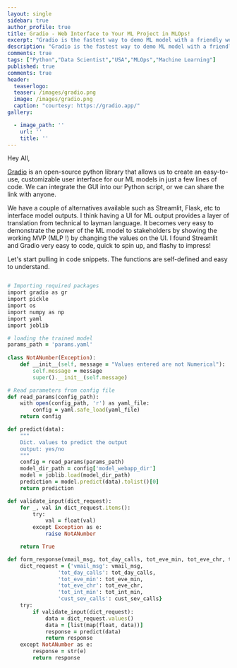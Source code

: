 ```yaml
---
layout: single
sidebar: true
author_profile: true
title: Gradio - Web Interface to Your ML Project in MLOps!
excerpt: "Gradio is the fastest way to demo ML model with a friendly web interface."
description: "Gradio is the fastest way to demo ML model with a friendly web interface."
comments: true
tags: ["Python","Data Scientist","USA","MLOps","Machine Learning"]
published: true
comments: true
header:
  teaserlogo:
  teaser: /images/gradio.png
  image: /images/gradio.png
  caption: "courtesy: https://gradio.app/"
gallery:

  - image_path: ''
    url: ''
    title: ''
---
```

Hey All,

[Gradio](https://gradio.app/) is an open-source python library that allows us to create an easy-to-use, customizable user interface for our ML models in just a few lines of code. We can integrate the GUI into our Python script, or we can share the link with anyone.

We have a couple of alternatives available such as Streamlit, Flask, etc to interface model outputs. I think having a UI for ML output provides a layer of translation from technical to layman language. It becomes very easy to demonstrate the power of the ML model to stakeholders by showing the working MVP (MLP !) by changing the values on the UI. I found Streamlit and Gradio very easy to code, quick to spin up, and flashy to impress!

Let's start pulling in code snippets. The functions are self-defined and easy to understand. 

```ruby

# Importing required packages
import gradio as gr
import pickle
import os
import numpy as np
import yaml
import joblib

# loading the trained model
params_path = 'params.yaml'
 
class NotANumber(Exception):
    def __init__(self, message = "Values entered are not Numerical"):
        self.message = message
        super().__init__(self.message)

# Read parameters from config file
def read_params(config_path):
    with open(config_path, 'r') as yaml_file:
        config = yaml.safe_load(yaml_file)
    return config

def predict(data):
    """
    Dict. values to predict the output
    output: yes/no
    """
    config = read_params(params_path)
    model_dir_path = config['model_webapp_dir']
    model = joblib.load(model_dir_path)
    prediction = model.predict(data).tolist()[0]
    return prediction  

def validate_input(dict_request):
    for _, val in dict_request.items():
        try:
            val = float(val)
        except Exception as e:
            raise NotANumber

    return True

def form_response(vmail_msg, tot_day_calls, tot_eve_min, tot_eve_chr, tot_int_min, cust_sev_calls):
    dict_request = {'vmail_msg': vmail_msg, 
                'tot_day_calls': tot_day_calls, 
                'tot_eve_min': tot_eve_min, 
                'tot_eve_chr': tot_eve_chr, 
                'tot_int_min': tot_int_min, 
                'cust_sev_calls': cust_sev_calls}
    try:
        if validate_input(dict_request):
            data = dict_request.values()
            data = [list(map(float, data))]
            response = predict(data)
            return response
    except NotANumber as e:
        response = str(e)
        return response

```
